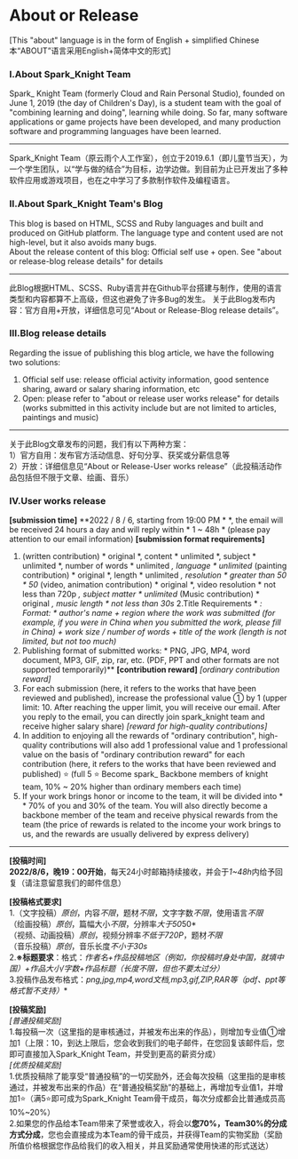 # About or Release

[This "about" language is in the form of English + simplified Chinese 本“ABOUT”语言采用English+简体中文的形式]

### Ⅰ.About Spark_Knight Team  

Spark_ Knight Team (formerly Cloud and Rain Personal Studio), founded on June 1, 2019 (the day of Children's Day), is a student team with the goal of "combining learning and doing", learning while doing. So far, many software applications or game projects have been developed, and many production software and programming languages have been learned.  

___________________________________________
  
Spark_Knight Team（原云雨个人工作室），创立于2019.6.1（即儿童节当天），为一个学生团队，以“学与做的结合”为目标，边学边做。到目前为止已开发出了多种软件应用或游戏项目，也在之中学习了多款制作软件及编程语言。  

### Ⅱ.About Spark_Knight Team's Blog  

This blog is based on HTML, SCSS and Ruby languages and built and produced on GitHub platform. The language type and content used are not high-level, but it also avoids many bugs.  
About the release content of this blog: Official self use + open. See "about or release-blog release details" for details  

___________________________________________  

此Blog根据HTML、SCSS、Ruby语言并在Github平台搭建与制作，使用的语言类型和内容都算不上高级，但这也避免了许多Bug的发生。
关于此Blog发布内容：官方自用+开放，详细信息可见“About or Release-Blog release details”。  

### Ⅲ.Blog release details  

Regarding the issue of publishing this blog article, we have the following two solutions:
1) Official self use: release official activity information, good sentence sharing, award or salary sharing information, etc
2) Open: please refer to "about or release user works release" for details (works submitted in this activity include but are not limited to articles, paintings and music)  

___________________________________________  

关于此Blog文章发布的问题，我们有以下两种方案：  
1）官方自用：发布官方活动信息、好句分享、获奖或分薪信息等  
2）开放：详细信息见“About or Release-User works release”（此投稿活动作品包括但不限于文章、绘画、音乐）  

### Ⅳ.User works release  

**[submission time]**
**2022 / 8 / 6, starting from 19:00 PM * *, the email will be received 24 hours a day and will reply within * 1 ~ 48h * (please pay attention to our email information)
**[submission format requirements]**
1. (written contribution) * original *, content * unlimited *, subject * unlimited *, number of words * unlimited *, language * unlimited*
(painting contribution) * original *, length * unlimited *, resolution * greater than 50 * 50*
(video, animation contribution) * original *, video resolution * not less than 720p *, subject matter * unlimited*
(Music contribution) * original *, music length * not less than 30s*
2.Title Requirements * *: Format: * author's name + region where the work was submitted (for example, if you were in China when you submitted the work, please fill in China) + work size / number of words + title of the work (length is not limited, but not too much)*
3. Publishing format of submitted works: * PNG, JPG, MP4, word document, MP3, GIF, zip, rar, etc. (PDF, PPT and other formats are not supported temporarily)**
**[contribution reward]**
*[ordinary contribution reward]*
1. For each submission (here, it refers to the works that have been reviewed and published), increase the professional value ① by 1 (upper limit: 10. After reaching the upper limit, you will receive our email. After you reply to the email, you can directly join spark_knight team and receive higher salary share)
*[reward for high-quality contributions]*
1. In addition to enjoying all the rewards of "ordinary contribution", high-quality contributions will also add 1 professional value and 1 professional value on the basis of "ordinary contribution reward" for each contribution (here, it refers to the works that have been reviewed and published) ⭐ (full 5 ⭐ Become spark_ Backbone members of knight team, 10% ~ 20% higher than ordinary members each time)
2. If your work brings honor or income to the team, it will be divided into * * 70% of you and 30% of the team. You will also directly become a backbone member of the team and receive physical rewards from the team (the price of rewards is related to the income your work brings to us, and the rewards are usually delivered by express delivery)

_________________________________________________________  

**[投稿时间]**  
**2022/8/6，晚19：00开始**，每天24小时邮箱持续接收，并会于*1~48h*内给予回复（请注意留意我们的邮件信息）  

**[投稿格式要求]**  
1.（文字投稿）*原创*，内容*不限*，题材*不限*，文字字数*不限*，使用语言*不限*  
  （绘画投稿）*原创*，篇幅大小*不限*，分辨率*大于50*50*  
  （视频、动画投稿）*原创*，视频分辨率*不低于720P*，题材*不限*  
  （音乐投稿）*原创*，音乐长度*不小于30s*  
2.**※标题要求**：格式：*作者名+作品投稿地区（例如，你投稿时身处中国，就填中国）+作品大小/字数+作品标题（长度不限，但也不要太过分）*  
3.投稿作品发布格式：*png,jpg,mp4,word文档,mp3,gif,ZIP,RAR等（pdf、ppt等格式暂不支持）**  

**[投稿奖励]**  
*[普通投稿奖励]*  
1.每投稿一次（这里指的是审核通过，并被发布出来的作品），则增加专业值①增加1（上限：10，到达上限后，您会收到我们的电子邮件，在您回复该邮件后，您即可直接加入Spark_Knight Team，并受到更高的薪资分成）  
*[优质投稿奖励]*  
1.优质投稿除了能享受“普通投稿”的一切奖励外，还会每次投稿（这里指的是审核通过，并被发布出来的作品）在“普通投稿奖励”的基础上，再增加专业值1，并增加1⭐（满5⭐即可成为Spark_Knight Team骨干成员，每次分成都会比普通成员高10%~20%）  
2.如果您的作品给本Team带来了荣誉或收入，将会以**您70%，Team30%的分成方式分成**，您也会直接成为本Team的骨干成员，并获得Team的实物奖励（奖励所值价格根据您作品给我们的收入相关，并且奖励通常使用快递的形式送达）
